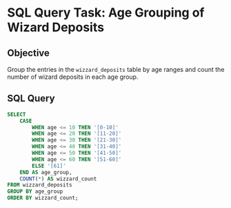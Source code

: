 # SQL Query Task: Age Grouping of Wizard Deposits

## Objective
Group the entries in the `wizzard_deposits` table by age ranges and count the number of wizard deposits in each age group.

## SQL Query

```sql
SELECT
    CASE
        WHEN age <= 10 THEN '[0-10]'
        WHEN age <= 20 THEN '[11-20]'
        WHEN age <= 30 THEN '[21-30]'
        WHEN age <= 40 THEN '[31-40]'
        WHEN age <= 50 THEN '[41-50]'
        WHEN age <= 60 THEN '[51-60]'
        ELSE '[61]'
    END AS age_group,
    COUNT(*) AS wizzard_count
FROM wizzard_deposits
GROUP BY age_group
ORDER BY wizzard_count;

